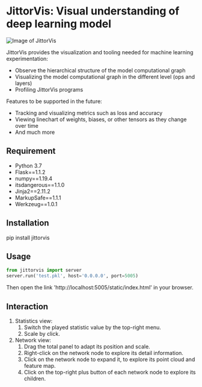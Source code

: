 # JittorVis: Visual understanding of deep learning model

![Image of JittorVis](https://github.com/swordsbird/JittorVis/raw/main/overview.png)

JittorVis provides the visualization and tooling needed for machine learning experimentation:
* Observe the hierarchical structure of the model computational graph 
* Visualizing the model computational graph in the different level (ops and layers)
* Profiling JittorVis programs

Features to be supported in the future:
* Tracking and visualizing metrics such as loss and accuracy
* Viewing linechart of weights, biases, or other tensors as they change over time
* And much more

## Requirement
* Python 3.7
* Flask==1.1.2
* numpy==1.19.4
* itsdangerous==1.1.0
* Jinja2==2.11.2
* MarkupSafe==1.1.1
* Werkzeug==1.0.1


## Installation
pip install jittorvis

## Usage
```python
from jittorvis import server
server.run('test.pkl', host='0.0.0.0', port=5005)
```
Then open the link 'http://localhost:5005/static/index.html' in your browser.

## Interaction
1. Statistics view:
    1) Switch the played statistic value by the top-right menu.
    2) Scale by click.
2. Network view:
    1) Drag the total panel to adapt its position and scale.
    2) Right-click on the network node to explore its detail information.
    3) Click on the network node to expand it, to explore its point cloud and feature map.
    4) Click on the top-right plus button of each network node to explore its children.

